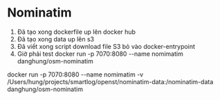 # Nominatim

1. Đã tạo xong dockerfile up lên docker hub 
2. Đã tạo xong data up lên s3
3. Đã viết xong script download file S3 bỏ vào docker-entrypoint
4. Giờ phải test
docker run -p 7070:8080 --name nomimatim danghung/osm-nominatim

docker run -p 7070:8080 --name nomimatim -v /Users/hung/projects/smartlog/openst/nominatim-data:/nominatim-data danghung/osm-nominatim